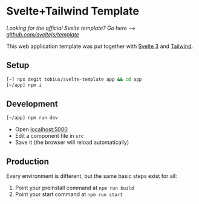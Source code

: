 
# Svelte+Tailwind Template

_Looking for the official Svelte template? Go here --> [github.com/sveltejs/template](https://github.com/sveltejs/template)_

This web application template was put together with [Svelte 3](https://svelte.dev) and [Tailwind](https://tailwindcss.com). 

## Setup

```bash
[~] npx degit tobius/svelte-template app && cd app
[~/app] npm i
```

## Development

```bash
[~/app] npm run dev
```

- Open [localhost:5000](http://localhost:5000)
- Edit a component file in `src`
- Save it (the browser will reload automatically)

## Production

Every environment is different, but the same basic steps exist for all:

1. Point your preinstall command at `npm run build`
2. Point your start command at `npm run start`

